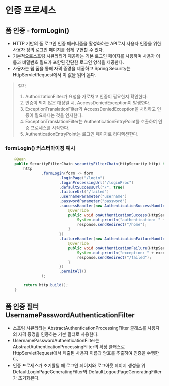 # 인증 프로세스

## 폼 인증 - formLogin()

- HTTP 기반의 폼 로그인 인증 메커니즘을 활성화하는 API로서 사용자 인증을 위한 사용자 정의 로그인 페이지를 쉽게 구현할 수 있다.
- 기본적으로스프링 시큐리티가 제공하는 기본 로그인 페이지를 사용하며 사용자 이름과 비밀번호 필드가 포함된 간단한 로그인 양식을 제공한다.
- 사용자는 웹 폼을 통해 자격 증명을 제공하고 Spring Security는 HttpServletRequest에서 이 값을 읽어 온다.

> 절차
> 1. AuthorizationFilter가 요청을 가로채고 인증이 필요한지 확인한다.
> 2. 인증이 되지 않은 대상일 시, AccessDeniedException이 발생한다.
> 3. ExceptionTranslationFilter가 AccessDeniedException을 처리하고 인증이 필요하다는 것을 인지한다.
> 4. ExceptionTranslationFilter는 AuthenticationEntryPoint를 호출하여 인증 프로세스를 시작한다.
> 5. AuthenticationEntryPoint는 로그인 페이지로 리디렉션한다.

### formLogin() 커스터마이징 예시
```java
    @Bean
    public SecurityFilterChain securityFilterChain(HttpSecurity http) throws Exception {
        http
                .formLogin(form -> form
                        .loginPage("/login")
                        .loginProcessingUrl("/loginProc")
                        .defaultSuccessUrl("/", true)
                        .failureUrl("/failed")
                        .usernameParameter("username")
                        .passwordParameter("password")
                        .successHandler(new AuthenticationSuccessHandler() {
                            @Override
                            public void onAuthenticationSuccess(HttpServletRequest request, HttpServletResponse response, Authentication authentication) throws IOException, ServletException {
                                System.out.println("authentication: " + authentication.getName());
                                response.sendRedirect("/home");
                            }
                        })
                        .failureHandler(new AuthenticationFailureHandler() {
                            @Override
                            public void onAuthenticationFailure(HttpServletRequest request, HttpServletResponse response, AuthenticationException exception) throws IOException, ServletException {
                                System.out.println("exception: " + exception.getMessage());
                                response.sendRedirect("/failed");
                            }
                        })
                        .permitAll()
                );

        return http.build();
    }
```

## 폼 인증 필터 UsernamePasswordAuthenticationFilter

- 스프링 시큐리티는 AbstractAuthenticationProcessingFilter 클래스를 사용자의 자격 증명을 인증하는 기본 필터로 사용한다.
- UsernamePasswordAuthenticationFilter는 AbstractAuthenticationProcessingFilter의 확장 클래스로 HttpServletRequest에서 제출된 사용자 이름과 암호를 추출하여 인증을 수행한다.
- 인증 프로세스가 초기활될 때 로그인 페이지와 로그아웃 페이지 생성을 위 DefaultLoginPageGeneratingFilter와 DefaultLogoutPageGeneratingFilter가 초기화된다.
